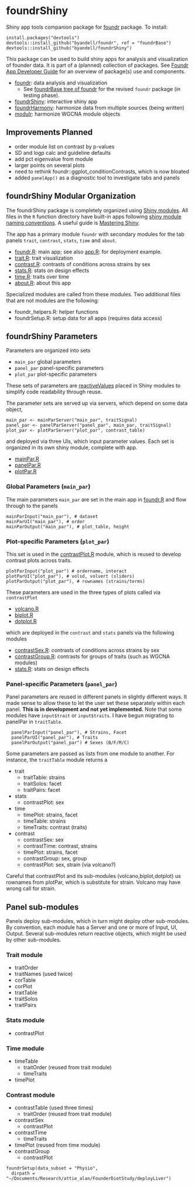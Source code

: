 # foundrShiny

Shiny app tools companion package for
[foundr](https://github.com/byandell/foundr) package. To install:

```
install.packages("devtools")
devtools::install_github("byandell/foundr", ref = "foundrBase")
devtools::install_github("byandell/foundrShiny")
```

This package can be used to build shiny apps for analysis and visualization of founder data.
It is part of a (planned) collection of packages. See
[Foundr App Developer Guide](https://docs.google.com/presentation/d/171HEopFlSTtf_AbrA28YIAJxJHvkzihB4_lcV6Ct-eI)
for an overview of package(s) use and components.

- [foundr](https://github.com/byandell/foundr): data analysis and visualization
  - See [foundrBase tree of foundr](https://github.com/byandell/foundr/tree/foundrBase) for the revised `foundr` package (in testing phase).
- [foundrShiny](https://github.com/byandell/foundrShiny): interactive shiny app
- [foundrHarmony](https://github.com/byandell/foundrHarmony): harmonize data from multiple sources (being written)
- [modulr](https://github.com/byandell/modulr): harmonize WGCNA module objects

## Improvements Planned

- order module list on contrast by p-values
- SD and logp calc and guideline defaults
- add pct eigenvalue from module
- larger points on several plots
- need to rethink foundr::ggplot_conditionContrasts, which is now bloated
- added `panelApp()` as a diagnostic tool to investigate tabs and panels

## foundrShiny Modular Organization

The foundrShiny package is completely organized using
[Shiny modules](https://mastering-shiny.org/scaling-modules.html).
All files in the `R` function directory have built-in apps following
[shiny module naming conventions](https://mastering-shiny.org/scaling-modules.html#naming-conventions).
A useful guide is
[Mastering Shiny](https://mastering-shiny.org/).

The app has a primary module `foundr` with secondary modules for the tab panels
`trait`, `contrast`, `stats`, `time` and `about`.

- [foundr.R](https://github.com/byandell/foundrShiny/blob/main/R/foundr.R):
main app; see also
[app.R](https://github.com/byandell/foundrShiny/blob/main/inst/shinyApp/app.R):
for deployment example.
- [trait.R](https://github.com/byandell/foundrShiny/blob/main/R/trait.R):
trait visualization
- [contrast.R](https://github.com/byandell/foundrShiny/blob/main/R/contrast.R):
contrasts of conditions across strains by sex
- [stats.R](https://github.com/byandell/foundrShiny/blob/main/R/stats.R):
stats on design effects
- [time.R](https://github.com/byandell/foundrShiny/blob/main/R/time.R):
traits over time
- [about.R](https://github.com/byandell/foundrShiny/blob/main/R/about.R):
about this app

Specialized modules are called from these modules.
Two additional files that are not modules are the following:

- foundr_helpers.R: helper functions
- foundrSetup.R: setup data for all apps (requires data access)

## foundrShiny Parameters

Parameters are organized into sets

- `main_par` global parameters
- `panel_par` panel-specific parameters
- `plot_par` plot-specific parameters

These sets of parameters are [reactiveValues](https://mastering-shiny.org/reactivity-objects.html)
placed in Shiny modules to simplify code readability through reuse.

The parameter sets are served up via servers, which depend on some data object,

```
main_par <- mainParServer("main_par", traitSignal)
panel_par <- panelParServer("panel_par", main_par, traitSignal)
plot_par <- plotParServer("plot_par", contrast_table)
```

and deployed via three UIs, which input parameter values.
Each set is organized in its own shiny module, complete with app.

- [mainPar.R](https://github.com/byandell/foundrShiny/blob/main/R/mainPar.R)
- [panelPar.R](https://github.com/byandell/foundrShiny/blob/main/R/panelPar.R)
- [plotPar.R](https://github.com/byandell/foundrShiny/blob/main/R/plotPar.R)

### Global Parameters (`main_par`)

The main parameters `main_par` are set in the main app in
[foundr.R](https://github.com/byandell/foundrShiny/blob/main/R/foundr.R)
and flow through to the panels

```
mainParInput("main_par"), # dataset
mainParUI("main_par"), # order
mainParOutput("main_par"), # plot_table, height
```

### Plot-specific Parameters (`plot_par`)

This set is used in the
[contrastPlot.R](https://github.com/byandell/foundrShiny/blob/main/R/contrastPlot.R)
module, which is reused to develop contrast plots across traits.

```
plotParInput("plot_par") # ordername, interact
plotParUI("plot_par"), # volsd, volvert (sliders)
plotParOutput("plot_par"), # rownames (strains/terms)
```

These parameters are used in the three types of plots called via `contrastPlot`

- [volcano.R](https://github.com/byandell/foundrShiny/blob/main/R/volcano.R)
- [biplot.R](https://github.com/byandell/foundrShiny/blob/main/R/biplot.R)
- [dotplot.R](https://github.com/byandell/foundrShiny/blob/main/R/dotplot.R)

which are deployed in the `contrast` and `stats` panels via the following modules

- [contrastSex.R](https://github.com/byandell/foundrShiny/blob/main/R/contrastSex.R):
contrasts of conditions across strains by sex
- [contrastGroup.R](https://github.com/byandell/foundrShiny/blob/main/R/contrastGroup.R):
contrasts for groups of traits (such as WGCNA modules)
- [stats.R](https://github.com/byandell/foundrShiny/blob/main/R/stats.R):
stats on design effects

### Panel-specific Parameters (`panel_par`)

Panel parameters are reused in different panels in slightly different ways.
It made sense to allow these to let the user set these separately within each panel. **This is in development and not yet implemented.** Note that some modules have `input$trait` or `input$traits`. I have begun migrating to panelPar in
`traitTable`.

```
  panelParInput("panel_par"), # Strains, Facet
  panelParUI("panel_par"), # Traits
  panelParOutput("panel_par") # Sexes (B/F/M/C)
```  

Some parameters are passed as lists from one module to another. For instance,
the `traitTable` module returns a 
- trait
  + traitTable: strains
  + traitSolos: facet
  + traitPairs: facet
- stats
  + contrastPlot: sex
- time
  + timePlot: strains, facet
  + timeTable: strains
  + timeTraits: contrast (traits)
- contrast
  + contrastSex: sex 
  + contrastTime: contrast, strains
  + timePlot: strains, facet
  + contrastGroup: sex, group
  + contrastPlot: sex, strain (via volcano?)
  
Careful that contrastPlot and its sub-modules
(volcano,biplot,dotplot)
us rownames from plotPar, which is substitute for strain.
Volcano may have wrong call for strain.


## Panel sub-modules

Panels deploy sub-modules, which in turn might deploy other sub-modules.
By convention, each module has a Server and one or more of Input, UI, Output.
Several sub-modules return reactive objects, which might be used by other
sub-modules.

### Trait module

- traitOrder
- traitNames (used twice)
- corTable
- corPlot
- traitTable
- traitSolos
- traitPairs

### Stats module

- contrastPlot

### Time module

- timeTable
  + traitOrder (reused from trait module)
  + timeTraits
- timePlot

### Contrast module

- contrastTable (used three times)
  + traitOrder (reused from trait module)
- contrastSex
  + contrastPlot
- contrastTime
  + timeTraits
- timePlot (reused from time module)
- contrastGroup
  + contrastPlot

```
foundrSetup(data_subset = "Physio",
  dirpath = "~/Documents/Research/attie_alan/FounderDietStudy/deployLiver")
```